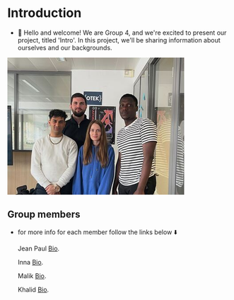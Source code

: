 # Introduction

- 👋 Hello and welcome! We are Group 4, and we're excited to present our
  project, titled 'Intro'. In this project, we'll be sharing information about
  ourselves and our backgrounds.

![photo](/members/img/groupimg.jpg)

## Group members

- for more info for each member follow the links below ⬇️

  Jean Paul
  [Bio](https://github.com/BF-FrontEnd-class/home/blob/main/student-bios/iradukundajp.md).

  Inna
  [Bio](https://github.com/BF-FrontEnd-class/home/blob/main/student-bios/inna9Z.md).

  Malik
  [Bio](https://github.com/BF-FrontEnd-class/home/blob/main/student-bios/Abdul-MalikSardalov.md).

  Khalid
  [Bio](https://github.com/BF-FrontEnd-class/workflows-group4-intro/blob/main/members/khalid.md).
